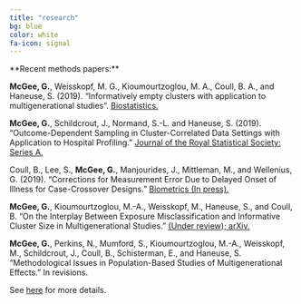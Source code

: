 ```yaml
---
title: "research"
bg: blue
color: white
fa-icon: signal
---
```



<div class="h4" style="left" markdown="1">
**Recent methods papers:**
</div>

**McGee, G.**, Weisskopf, M. G., Kioumourtzoglou, M. A., Coull, B. A., and Haneuse, S. (2019). “Informatively empty clusters with application to multigenerational studies”. <a href="https://doi.org/10.1093/biostatistics/kxz005" target="_blank">Biostatistics.</a>

**McGee, G.**, Schildcrout, J., Normand, S.-L. and Haneuse, S. (2019). “Outcome-Dependent Sampling in Cluster-Correlated Data Settings with Application to Hospital Profiling.” <a href="https://doi.org/10.1111/rssa.12503" target="_blank">Journal of the Royal Statistical Society: Series A.</a> 

Coull, B., Lee, S., **McGee, G.**, Manjourides, J., Mittleman, M., and Wellenius, G. (2019). “Corrections for Measurement Error Due to Delayed Onset of Illness for Case-Crossover Designs.” <a href="https://doi.org/10.1111/biom.13173" target="_blank">Biometrics (In press).</a> 

**McGee, G.**, Kioumourtzoglou, M.-A., Weisskopf, M., Haneuse, S., and Coull, B. “On the Interplay Between Exposure Misclassification and Informative Cluster Size in Multigenerational Studies.” <a href="https://arxiv.org/abs/1910.07438" target="_blank">(Under review); arXiv.</a> 

**McGee, G.**, Perkins, N., Mumford, S., Kioumourtzoglou, M.-A., Weisskopf, M., Schildcrout, J., Coull, B., Schisterman, E., and Haneuse, S. “Methodological Issues in Population-Based Studies of Multigenerational Effects.” In revisions. 

See <a href="img/cv.pdf" target="_blank">here</a> for more details.
